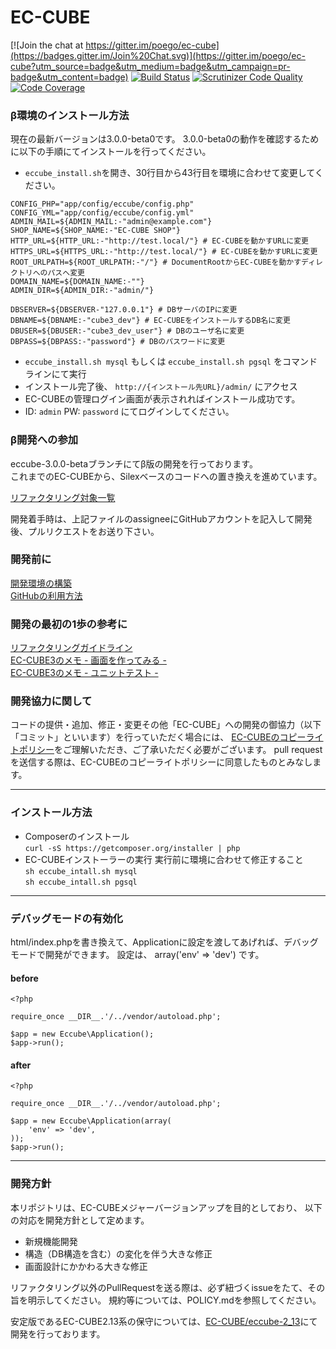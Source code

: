 # EC-CUBE

[![Join the chat at https://gitter.im/poego/ec-cube](https://badges.gitter.im/Join%20Chat.svg)](https://gitter.im/poego/ec-cube?utm_source=badge&utm_medium=badge&utm_campaign=pr-badge&utm_content=badge)
[![Build Status](https://travis-ci.org/EC-CUBE/ec-cube.svg?branch=eccube-3.0.0-beta)](https://travis-ci.org/EC-CUBE/ec-cube)
[![Scrutinizer Code Quality](https://scrutinizer-ci.com/g/EC-CUBE/ec-cube/badges/quality-score.png?b=eccube-3.0.0-beta)](https://scrutinizer-ci.com/g/EC-CUBE/ec-cube/?branch=eccube-3.0.0-beta)
[![Code Coverage](https://scrutinizer-ci.com/g/EC-CUBE/ec-cube/badges/coverage.png?b=eccube-3.0.0-beta)](https://scrutinizer-ci.com/g/EC-CUBE/ec-cube/?branch=eccube-3.0.0-beta)

### β環境のインストール方法
現在の最新バージョンは3.0.0-beta0です。
3.0.0-beta0の動作を確認するために以下の手順にてインストールを行ってください。
* `eccube_install.sh`を開き、30行目から43行目を環境に合わせて変更してください。
```
CONFIG_PHP="app/config/eccube/config.php"
CONFIG_YML="app/config/eccube/config.yml"
ADMIN_MAIL=${ADMIN_MAIL:-"admin@example.com"}
SHOP_NAME=${SHOP_NAME:-"EC-CUBE SHOP"}
HTTP_URL=${HTTP_URL:-"http://test.local/"} # EC-CUBEを動かすURLに変更
HTTPS_URL=${HTTPS_URL:-"http://test.local/"} # EC-CUBEを動かすURLに変更
ROOT_URLPATH=${ROOT_URLPATH:-"/"} # DocumentRootからEC-CUBEを動かすディレクトリへのパスへ変更
DOMAIN_NAME=${DOMAIN_NAME:-""}
ADMIN_DIR=${ADMIN_DIR:-"admin/"}

DBSERVER=${DBSERVER-"127.0.0.1"} # DBサーバのIPに変更
DBNAME=${DBNAME:-"cube3_dev"} # EC-CUBEをインストールするDB名に変更
DBUSER=${DBUSER:-"cube3_dev_user"} # DBのユーザ名に変更
DBPASS=${DBPASS:-"password"} # DBのパスワードに変更
```
* `eccube_install.sh mysql` もしくは `eccube_install.sh pgsql` をコマンドラインにて実行
* インストール完了後、 `http://{インストール先URL}/admin/` にアクセス
* EC-CUBEの管理ログイン画面が表示されればインストール成功です。
* ID: `admin` PW: `password` にてログインしてください。

### β開発への参加

eccube-3.0.0-betaブランチにてβ版の開発を行っております。  
これまでのEC-CUBEから、Silexベースのコードへの置き換えを進めています。  

[リファクタリング対象一覧](https://docs.google.com/spreadsheets/d/1df5Sc4eoEQv4ZVm6_q8-QE0-PduS2gnAtNXVQco0x-8/edit?usp=sharing)

開発着手時は、上記ファイルのassigneeにGitHubアカウントを記入して開発後、プルリクエストをお送り下さい。

### 開発前に

[開発環境の構築](http://qiita.com/chihiro-adachi/items/645fee870d50a985dc88)  
[GitHubの利用方法](http://qiita.com/chihiro-adachi/items/f31c9d90b1bcc3553c20)


### 開発の最初の1歩の参考に

[リファクタリングガイドライン](https://github.com/EC-CUBE/ec-cube/wiki/%E3%83%AA%E3%83%95%E3%82%A1%E3%82%AF%E3%82%BF%E3%82%AC%E3%82%A4%E3%83%89%E3%83%A9%E3%82%A4%E3%83%B3)  
[EC-CUBE3のメモ - 画面を作ってみる -](http://qiita.com/chihiro-adachi/items/28af6e0b3837983515fe)  
[EC-CUBE3のメモ - ユニットテスト -](http://qiita.com/chihiro-adachi/items/f2fd1cbe10dccacb3631)  


### 開発協力に関して

コードの提供・追加、修正・変更その他「EC-CUBE」への開発の御協力（以下「コミット」といいます）を行っていただく場合には、
[EC-CUBEのコピーライトポリシー](https://github.com/EC-CUBE/ec-cube/blob/50de4ac511ab5a5577c046b61754d98be96aa328/LICENSE.txt)をご理解いただき、ご了承いただく必要がございます。
pull requestを送信する際は、EC-CUBEのコピーライトポリシーに同意したものとみなします。

* * * * * * * * * * * * * * * * * * * *

### インストール方法
* Composerのインストール  
  `curl -sS https://getcomposer.org/installer | php`
* EC-CUBEインストーラーの実行
  実行前に環境に合わせて修正すること  
  `sh eccube_intall.sh mysql`  
  `sh eccube_intall.sh pgsql`  

* * * * * * * * * * * * * * * * * * * *

### デバッグモードの有効化
html/index.phpを書き換えて、Applicationに設定を渡してあげれば、デバッグモードで開発ができます。
設定は、 array('env' => 'dev') です。

#### before
```
<?php

require_once __DIR__.'/../vendor/autoload.php';

$app = new Eccube\Application();
$app->run();
```

#### after
```
<?php

require_once __DIR__.'/../vendor/autoload.php';

$app = new Eccube\Application(array(
    'env' => 'dev',
));
$app->run();
```

* * * * * * * * * * * * * * * * * * * *

### 開発方針

本リポジトリは、EC-CUBEメジャーバージョンアップを目的としており、
以下の対応を開発方針として定めます。

* 新規機能開発
* 構造（DB構造を含む）の変化を伴う大きな修正
* 画面設計にかかわる大きな修正

リファクタリング以外のPullRequestを送る際は、必ず紐づくissueをたて、その旨を明示してください。
規約等については、POLICY.mdを参照してください。

安定版であるEC-CUBE2.13系の保守については、[EC-CUBE/eccube-2_13](https://github.com/EC-CUBE/eccube-2_13/)にて開発を行っております。

